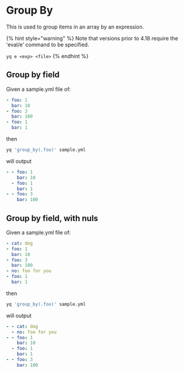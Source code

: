 # Group By

This is used to group items in an array by an expression.

{% hint style="warning" %}
Note that versions prior to 4.18 require the 'eval/e' command to be specified.&#x20;

`yq e <exp> <file>`
{% endhint %}

## Group by field
Given a sample.yml file of:
```yaml
- foo: 1
  bar: 10
- foo: 3
  bar: 100
- foo: 1
  bar: 1
```
then
```bash
yq 'group_by(.foo)' sample.yml
```
will output
```yaml
- - foo: 1
    bar: 10
  - foo: 1
    bar: 1
- - foo: 3
    bar: 100
```

## Group by field, with nuls
Given a sample.yml file of:
```yaml
- cat: dog
- foo: 1
  bar: 10
- foo: 3
  bar: 100
- no: foo for you
- foo: 1
  bar: 1
```
then
```bash
yq 'group_by(.foo)' sample.yml
```
will output
```yaml
- - cat: dog
  - no: foo for you
- - foo: 1
    bar: 10
  - foo: 1
    bar: 1
- - foo: 3
    bar: 100
```

